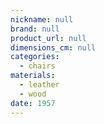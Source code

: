 ```yaml
---
nickname: null
brand: null
product_url: null
dimensions_cm: null
categories:
  - chairs
materials:
  - leather
  - wood
date: 1957
---
```


